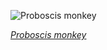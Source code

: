 
![Proboscis monkey](https://upload.wikimedia.org/wikipedia/commons/thumb/7/78/Proboscis_monkey_%28Nasalis_larvatus%29_composite.jpg/525px-Proboscis_monkey_%28Nasalis_larvatus%29_composite.jpg)

*[Proboscis monkey](https://wikipedia.org/wiki/File:Proboscis_monkey_(Nasalis_larvatus)_composite.jpg)*

